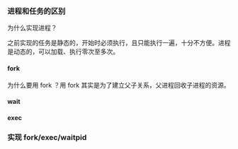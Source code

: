 ### 进程和任务的区别

为什么实现进程？

之前实现的任务是静态的，开始时必须执行，且只能执行一遍，十分不方便。进程是动态的，可以加载、执行零次至多次。

#### fork

为什么要用 fork ？用 fork 其实是为了建立父子关系，父进程回收子进程的资源。

#### wait



#### exec





### 实现 fork/exec/waitpid



